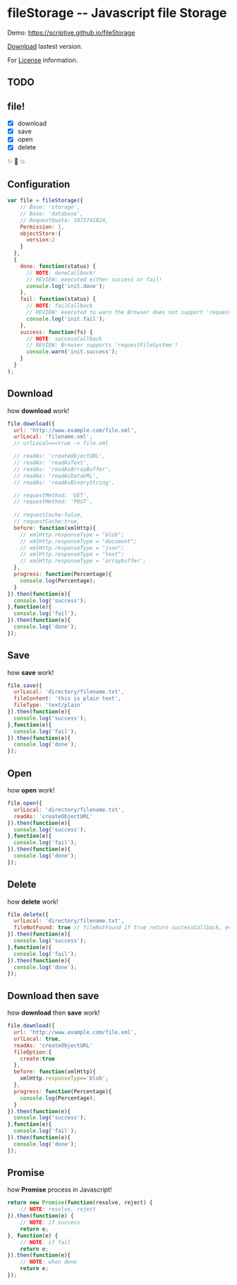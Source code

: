 fileStorage -- Javascript file Storage
========
Demo: https://scriptive.github.io/fileStorage

[Download](dist/filestorage.min.js) lastest version.

For [License](LICENSE) information.

## TODO


## file!
- [x] download
- [x] save
- [x] open
- [x] delete

:sparkles: :camel: :boom:

## Configuration
```javascript
var file = fileStorage({
    // Base: 'storage',
    // Base: 'database',
    // RequestQuota: 1073741824,
    Permission: 1,
    objectStore:{
      version:2
    }
  },
  {
    done: function(status) {
      // NOTE: doneCallback!
      // REVIEW: executed either success or fail!
      console.log('init.done');
    },
    fail: function(status) {
      // NOTE: failCallback
      // REVIEW: executed to warn the Browser does not support 'requestFileSystem'!
      console.log('init.fail');
    },
    success: function(fs) {
      // NOTE: successCallback
      // REVIEW: Browser supports 'requestFileSystem'!
      console.warn('init.success');
    }
  }
);
```
## Download
how **download** work!
```javascript
file.download({
  url: 'http://www.example.com/file.xml',
  urlLocal: 'filename.xml',
  // urlLocal===true -> file.xml

  // readAs: 'createObjectURL',
  // readAs: 'readAsText',
  // readAs: 'readAsArrayBuffer',
  // readAs: 'readAsDataURL',
  // readAs: 'readAsBinaryString',

  // requestMethod: 'GET',
  // requestMethod: 'POST',
  
  // requestCache:false,
  // requestCache:true,
  before: function(xmlHttp){
    // xmlHttp.responseType = "blob";
    // xmlHttp.responseType = "document";
    // xmlHttp.responseType = "json";
    // xmlHttp.responseType = "text";
    // xmlHttp.responseType = 'arraybuffer';
  },
  progress: function(Percentage){
    console.log(Percentage);
  }
}).then(function(e){
  console.log('success');
},function(e){
  console.log('fail');
}).then(function(e){
  console.log('done');
});
```
## Save
how **save** work!
```javascript
file.save({
  urlLocal: 'directory/filename.txt',
  fileContent: 'this is plain text',
  fileType: 'text/plain'
}).then(function(e){
  console.log('success');
},function(e){
  console.log('fail');
}).then(function(e){
  console.log('done');
});
```
## Open
how **open** work!
```javascript
file.open({
  urlLocal: 'directory/filename.txt',
  readAs: 'createObjectURL'
}).then(function(e){
  console.log('success');
},function(e){
  console.log('fail');
}).then(function(e){
  console.log('done');
});
```
## Delete
how **delete** work!
```javascript
file.delete({
  urlLocal: 'directory/filename.txt',
  fileNotFound: true // fileNotFound if true return successCallback, even the file is not found!
}).then(function(e){
  console.log('success');
},function(e){
  console.log('fail');
}).then(function(e){
  console.log('done');
});
```
## Download then save
how **download** then **save** work!
```javascript
file.download({
  url: 'http://www.example.com/file.xml',
  urlLocal: true,
  readAs: 'createObjectURL'
  fileOption:{
    create:true
  },
  before: function(xmlHttp){
    xmlHttp.responseType='blob';
  },
  progress: function(Percentage){
    console.log(Percentage);
  }
}).then(function(e){
  console.log('success');
},function(e){
  console.log('fail');
}).then(function(e){
  console.log('done');
});
```
## Promise
how **Promise** process in Javascript!
```javascript
return new Promise(function(resolve, reject) {
    // NOTE: resolve, reject
}).then(function(e) {
    // NOTE: if success
    return e;
}, function(e) {
    // NOTE: if fail
    return e;
}).then(function(e){
    // NOTE: when done
    return e;
});
```

